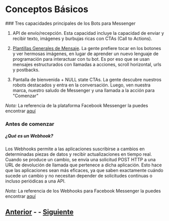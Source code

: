 # Conceptos Básicos

### Tres capacidades principales de los Bots para Messenger

1. API de envío/recepción. Esta capacidad incluye la capacidad de enviar y recibir texto, imágenes y burbujas ricas con CTAs (Call to Actions).

2. [Plantillas Generales de Mensaje](https://developers.facebook.com/docs/messenger-platform/product-overview/conversation#experience). La gente prefiere tocar en los botones y ver hermosas imágenes, en lugar de aprender un nuevo lenguaje de programación para interactuar con tu bot. Es por eso que se usan mensajes estructurados con llamadas a acciones, scroll horizontal, urls y postbacks.

3. Pantalla de bienvenida + NULL state CTAs. La gente descubre nuestros robots destacados y entra en la conversación. Luego, ven nuestra marca, nuestro saludo de Messenger y una llamada a la acción para "Comenzar"

*Nota:* La referencia de la plataforma Facebook Messenger la puedes encontrar [aquí](https://developers.facebook.com/docs/messenger-platform/guides/quick-start)

### Antes de comenzar

##### ¿Qué es un Webhook?

Los Webhooks permite a las aplicaciones suscribirse a cambios en determinadas piezas de datos y recibir actualizaciones en tiempo real. Cuando se produce un cambio, se envía una solicitud POST HTTP a una URL de devolución de llamada que pertenece a dicha aplicación. Esto hace que las aplicaciones sean más eficaces, ya que saben exactamente cuándo sucede un cambio y no necesitan depender de solicitudes continuas o incluso periódicas a una API.

*Nota:* La referencia de los Webhooks para Facebook Messenger la puedes encontrar [aquí](https://developers.facebook.com/docs/messenger-platform/webhook-reference)

## [Anterior](PAGE1.md) - - [Siguiente](PAGE3.md)
